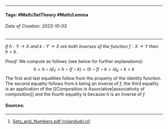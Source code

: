 __________________________________________________________________________
#### **Tags:** #Math/SetTheory #Math/Lemma 
###### *Date of Creation: 2023-10-03*
__________________________________________________________________________

*If $h: Y \rightarrow X$ and $k: Y \rightarrow X$ are both inverses of the function $f: X \rightarrow Y$ then $h = k$.*

*Proof:* We compute as follows (see below for further explanations): $$h = h \circ id_Y = h \circ (f \circ k) = (h \circ f) \circ k = id_K \circ k = k$$
The first and last equalities follow from the property of the identity function. The second equality follows from $k$ being an inverse of $f$, the third equality is an application of the [[Composition is Associative|associativity of composition]] and the fourth equality is because $h$ is an inverse of $f$.
#### Sources:
__________________________________________________________________________
1. [Sets_and_Numbers.pdf (rolandvdv.nl)](https://www.rolandvdv.nl/Sets_and_Numbers.pdf)